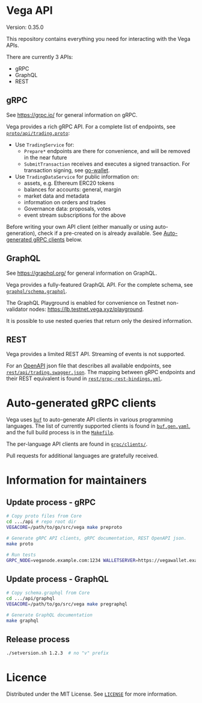 # Vega API

Version: 0.35.0

This repository contains everything you need for interacting with the Vega APIs.

There are currently 3 APIs:
* gRPC
* GraphQL
* REST

## gRPC

See https://grpc.io/ for general information on gRPC.

Vega provides a rich gRPC API. For a complete list of endpoints, see [`proto/api/trading.proto`](https://github.com/vegaprotocol/api/blob/develop/proto/api/trading.proto):

* Use `TradingService` for:
  * `Prepare*` endpoints are there for convenience, and will be removed in the near future
  * `SubmitTransaction` receives and executes a signed transaction. For transaction signing, see [go-wallet](https://github.com/vegaprotocol/go-wallet/).
* Use `TradingDataService` for public information on:
  * assets, e.g. Ethereum ERC20 tokens
  * balances for accounts: general, margin
  * market data and metadata
  * information on orders and trades
  * Governance data: proposals, votes
  * event stream subscriptions for the above

Before writing your own API client (either manually or using auto-generation), check if a pre-created on is already available. See [Auto-generated gRPC clients](#auto-generated-grpc-clients) below.

## GraphQL

See https://graphql.org/ for general information on GraphQL.

Vega provides a fully-featured GraphQL API. For the complete schema, see [`graphql/schema.graphql`](https://github.com/vegaprotocol/api/blob/develop/graphql/schema.graphql).

The GraphQL Playground is enabled for convenience on Testnet non-validator nodes: https://lb.testnet.vega.xyz/playground.

It is possible to use nested queries that return only the desired information.

## REST

Vega provides a limited REST API. Streaming of events is not supported.

For an [OpenAPI](https://swagger.io/docs/specification/about/) json file that describes all available endpoints, see [`rest/api/trading.swagger.json`](https://github.com/vegaprotocol/api/blob/develop/rest/api/trading.swagger.json). The mapping between gRPC endpoints and their REST equivalent is found in [`rest/grpc-rest-bindings.yml`](https://github.com/vegaprotocol/api/blob/develop/rest/grpc-rest-bindings.yml).

# Auto-generated gRPC clients

Vega uses [`buf`](https://buf.build/) to auto-generate API clients in various programming languages. The list of currently supported clients is found in [`buf.gen.yaml`](https://github.com/vegaprotocol/api/blob/develop/buf.gen.yaml), and the full build process is in the [`Makefile`](https://github.com/vegaprotocol/api/blob/develop/Makefile).

The per-language API clients are found in [`grpc/clients/`](https://github.com/vegaprotocol/api/tree/develop/grpc/clients/).

Pull requests for additional languages are gratefully received.

# Information for maintainers

## Update process - gRPC

```bash
# Copy proto files from Core
cd .../api # repo root dir
VEGACORE=/path/to/go/src/vega make preproto

# Generate gRPC API clients, gRPC documentation, REST OpenAPI json.
make proto

# Run tests
GRPC_NODE=veganode.example.com:1234 WALLETSERVER=https://vegawallet.example.com make test
```

## Update process - GraphQL

```bash
# Copy schema.graphql from Core
cd .../api/graphql
VEGACORE=/path/to/go/src/vega make pregraphql

# Generate GraphQL documentation
make graphql
```

## Release process

```bash
./setversion.sh 1.2.3  # no "v" prefix
```

# Licence

Distributed under the MIT License. See [`LICENSE`](https://github.com/vegaprotocol/api/blob/develop/LICENSE) for more information.
